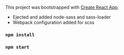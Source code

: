 This project was bootstrapped with [Create React App](https://github.com/facebookincubator/create-react-app).

- Ejected and added node-sass and sass-loader
- Webpack configuration added for scss

### `npm install`

### `npm start`